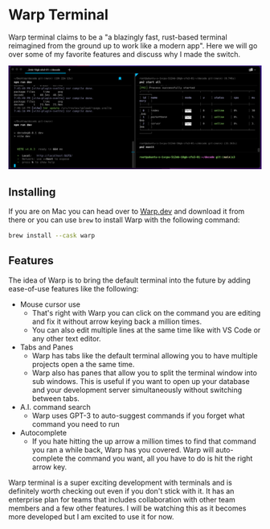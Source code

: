 # Warp Terminal

Warp terminal claims to be a "a blazingly fast, rust-based terminal reimagined from the ground up to work like a modern app". Here we will go over some of my favorite features and discuss why I made the switch.

![Warp Terminal screen shot](./screen_shot_2023_01_27_at_12_45_46_pm_fo516_vhb_av_62OOICRfAY.png)

## Installing

If you are on Mac you can head over to [Warp.dev](https://www.warp.dev/) and download it from there or you can use `brew` to install Warp with the following command:

```sh
brew install --cask warp
```

## Features

The idea of Warp is to bring the default terminal into the future by adding ease-of-use features like the following:

- Mouse cursor use
  - That's right with Warp you can click on the command you are editing and fix it without arrow keying back a million times.
  - You can also edit multiple lines at the same time like with VS Code or any other text editor.
- Tabs and Panes
  - Warp has tabs like the default terminal allowing you to have multiple projects open a the same time.
  - Warp also has panes that allow you to split the terminal window into sub windows. This is useful if you want to open up your database and your development server simultaneously without switching between tabs.
- A.I. command search
  - Warp uses GPT-3 to auto-suggest commands if you forget what command you need to run
- Autocomplete
  - If you hate hitting the up arrow a million times to find that command you ran a while back, Warp has you covered. Warp will auto-complete the command you want, all you have to do is hit the right arrow key.

Warp terminal is a super exciting development with terminals and is definitely worth checking out even if you don't stick with it. It has an enterprise plan for teams that includes collaboration with other team members and a few other features. I will be watching this as it becomes more developed but I am excited to use it for now.
